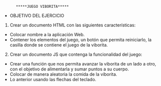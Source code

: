           *****JUEGO VIBORITA*****

  + OBJETIVO DEL EJERCICIO

  1. Crear un documento HTML con las siguientes características:
  - Colocar nombre a la aplicación Web.
  - Contener los elementos del juego, un botón que permita reiniciarlo, la casilla
  donde se contiene el juego de la viborita.
  2. Crear un documento JS que contenga la funcionalidad del juego:
  - Crear una función que nos permita avanzar la viborita de un lado a otro, con el objetivo de alimentarla y sumar
  puntos a su cuerpo.
  - Colocar de manera aleatoria la comida de la viborita.
  - Lo anterior usando las flechas del teclado.
